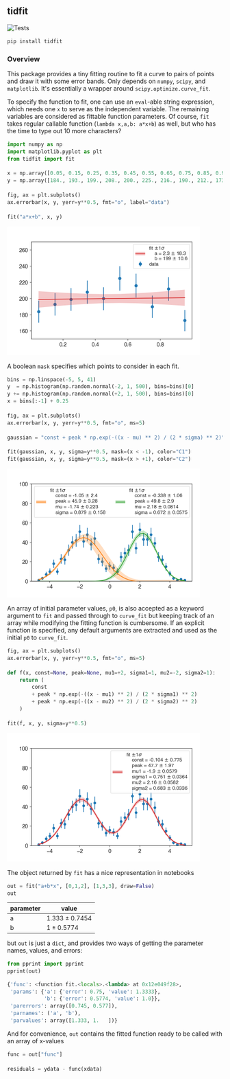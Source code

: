 ## tidfit

![Tests](https://github.com/aminnj/tidfit/actions/workflows/python-app.yml/badge.svg)

```bash
pip install tidfit
```

### Overview

This package provides a tiny fitting routine to fit a curve to pairs of points and draw it
with some error bands. Only depends on `numpy`, `scipy`, and `matplotlib`. It's essentially
a wrapper around `scipy.optimize.curve_fit`.

To specify the function to fit, one can use an `eval`-able string expression,
which needs one `x` to serve as the independent variable. 
The remaining variables are considered as fittable function parameters.
Of course, `fit` takes regular callable function (`lambda x,a,b: a*x+b`) as well, but who has the time to type out 10 more characters?
```python
import numpy as np
import matplotlib.pyplot as plt
from tidfit import fit

x = np.array([0.05, 0.15, 0.25, 0.35, 0.45, 0.55, 0.65, 0.75, 0.85, 0.95])
y = np.array([184., 193., 199., 208., 200., 225., 216., 190., 212., 173.])

fig, ax = plt.subplots()
ax.errorbar(x, y, yerr=y**0.5, fmt="o", label="data")

fit("a*x+b", x, y)
```
<img src="images/image1.png" width="450px" />

A boolean `mask` specifies which points to consider in each fit.

```python
bins = np.linspace(-5, 5, 41)
y  = np.histogram(np.random.normal(-2, 1, 500), bins=bins)[0]
y += np.histogram(np.random.normal(+2, 1, 500), bins=bins)[0]
x = bins[:-1] + 0.25

fig, ax = plt.subplots()
ax.errorbar(x, y, yerr=y**0.5, fmt="o", ms=5)

gaussian = "const + peak * np.exp(-((x - mu) ** 2) / (2 * sigma) ** 2)"

fit(gaussian, x, y, sigma=y**0.5, mask=(x < -1), color="C1")
fit(gaussian, x, y, sigma=y**0.5, mask=(x > +1), color="C2")
```
<img src="images/image2.png" width="450px" />

An array of initial parameter values, `p0`, is also accepted as a keyword argument to `fit` and passed through to `curve_fit`
but keeping track of an array while modifying the fitting function is cumbersome.
If an explicit function is specified, any default arguments are extracted and used as the initial `p0` to `curve_fit`.
```python
fig, ax = plt.subplots()
ax.errorbar(x, y, yerr=y**0.5, fmt="o", ms=5)

def f(x, const=None, peak=None, mu1=+2, sigma1=1, mu2=-2, sigma2=1):
    return (
        const
        + peak * np.exp(-((x - mu1) ** 2) / (2 * sigma1) ** 2)
        + peak * np.exp(-((x - mu2) ** 2) / (2 * sigma2) ** 2)
    )

fit(f, x, y, sigma=y**0.5)
```
<img src="images/image3.png" width="450px" />

The object returned by `fit` has a nice representation in notebooks
```python
out = fit("a+b*x", [0,1,2], [1,3,3], draw=False)
out
```
parameter | value
-- | --
a | 1.333 ± 0.7454
b | 1 ± 0.5774

but `out` is just a `dict`, and provides two ways of getting the parameter names, values, and errors:
``` python
from pprint import pprint
pprint(out)
```

```python
{'func': <function fit.<locals>.<lambda> at 0x12e049f28>,
 'params': {'a': {'error': 0.75, 'value': 1.3333},
            'b': {'error': 0.5774, 'value': 1.0}},
 'parerrors': array([0.745, 0.577]),
 'parnames': ('a', 'b'),
 'parvalues': array([1.333, 1.   ])}
```

And for convenience, `out` contains the fitted function ready to be called with an array of x-values
```python
func = out["func"]

residuals = ydata - func(xdata)
```

